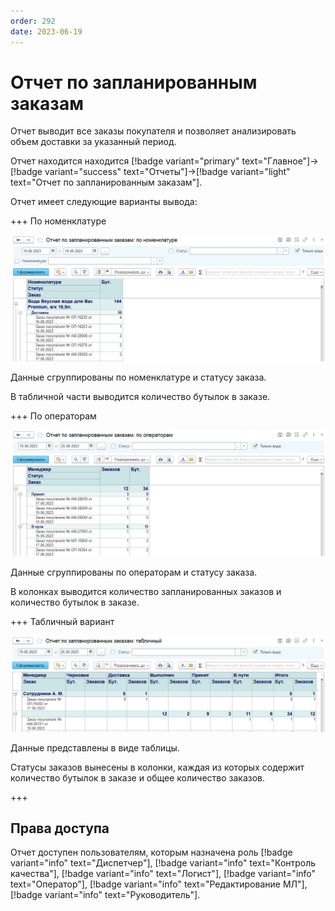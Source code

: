 ```yaml
---
order: 292
date: 2023-06-19
---
```

# Отчет по запланированным заказам

Отчет выводит все заказы покупателя и позволяет анализировать объем доставки за указанный период.

Отчет находится находится [!badge variant="primary" text="Главное"]->[!badge variant="success" text="Отчеты"]->[!badge variant="light" text="Отчет по запланированным заказам"].

Отчет имеет следующие варианты вывода:

+++ По номенклатуре

![](/images/Отчет_заказы_номенклатура.jpg)

Данные сгруппированы по номенклатуре и статусу заказа. 

В табличной части выводится количество бутылок в заказе.

+++ По операторам

![](/images/Отчет_заказы_операторы.jpg)

Данные сгруппированы по операторам и статусу заказа. 

В колонках выводится количество запланированных заказов и количество бутылок в заказе.

+++ Табличный вариант

![](/images/Отчет_заказы_табличный.jpg)

Данные представлены в виде таблицы.

Статусы заказов вынесены в колонки, каждая из которых содержит количество бутылок в заказе и общее количество заказов.

+++


## Права доступа

Отчет доступен пользователям, которым назначена роль [!badge variant="info" text="Диспетчер"], [!badge variant="info" text="Контроль качества"], [!badge variant="info" text="Логист"], [!badge variant="info" text="Оператор"], [!badge variant="info" text="Редактирование МЛ"], [!badge variant="info" text="Руководитель"].
